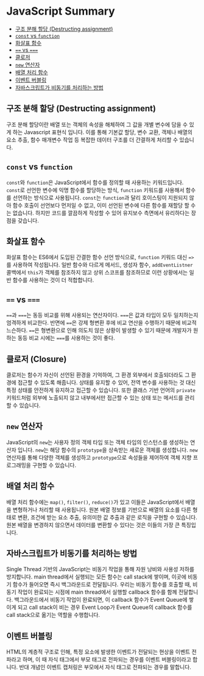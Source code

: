 # JavaScript Summary

- [구조 분해 할당 (Destructing assignment)](#구조-분해-할당-destructing-assignment)
- [`const` vs `function`](#const-vs-function)
- [화살표 함수](#화살표-함수)
- [`==` vs `===`](#-vs--equality-operators)
- [클로저](#클로저-closure)
- [`new` 연산자](#new-연산자)
- [배열 처리 함수](#배열-처리-함수)
- [이벤트 버블링](#이벤트-버블링)
- [자바스크립트가 비동기를 처리하는 방법](#자바스크립트가-비동기를-처리하는-방법)


## 구조 분해 할당 (Destructing assignment)

구조 분해 할당이란 배열 또는 객체의 속성을 해체하여 그 값을 개별 변수에 담을 수 있게 하는 Javascript 표현식 입니다. 이를 통해 기본값 할당, 변수 교환, 객체나 배열의 요소 추출, 함수 매개변수 작업 등 복잡한 데이터 구조를 더 간결하게 처리할 수 있습니다.

## `const` vs `function`

`const`와 `function`은 JavaScript에서 함수를 정의할 때 사용하는 키워드입니다. `const`로 선언한 변수에 익명 함수를 할당하는 방식, `function` 키워드를 사용해서 함수를 선언하는 방식으로 사용됩니다. `const`는 `function`과 달리 호이스팅이 지원되지 않아 함수 호출이 선언보다 먼저일 수 없고, 이미 선언된 변수에 다른 함수를 재할당 할 수는 없습니다. 하지만 코드를 깔끔하게 작성할 수 있어 유지보수 측면에서 유리하다는 장점을 갖습니다.

## 화살표 함수

화살표 함수는 ES6에서 도입된 간결한 함수 선언 방식으로, `function` 키워드 대신 `=>`를 사용하여 작성됩니다. 일반 함수와 다르게 메서드, 생성자 함수, `addEventListner` 콜백에서 `this`가 객체를 참조하지 않고 상위 스코프를 참조하므로 이런 상황에서는 일반 함수를 사용하는 것이 더 적합합니다.

## `==` vs `===`

`==`과 `===`는 동등 비교를 위해 사용되는 연산자이다. `===`은 값과 타입이 모두 일치하는지 엄격하게 비교한다. 반면에 `==`은 강제 형변환 후에 비교 연산을 수행하기 때문에 비교적 느슨하다. `==`은 형변환으로 인해 의도치 않은 상황이 발생할 수 있기 때문에 개발자가 원하는 동등 비교 시에는 `===`를 사용하는 것이 좋다.

## 클로저 (Closure)

클로저는 함수가 자신이 선언된 환경을 기억하여, 그 환경 외부에서 호출되더라도 그 환경에 접근할 수 있도록 해줍니다. 상태를 유지할 수 있어, 전역 변수를 사용하는 것 대신 특정 상태를 안전하게 유지하고 접근할 수 있습니다. 또한 클래스 기반 언어의 `private` 키워드처럼 외부에 노출되지 않고 내부에서만 접근할 수 있는 상태 또는 메서드를 관리할 수 있습니다.

## `new` 연산자

JavaScript의 `new`는 사용자 정의 객체 타입 또는 객체 타입의 인스턴스를 생성하는 연산자 입니다. `new`는 해당 함수의 `prototype`을 상속받는 새로운 객체를 생성합니다. `new` 연산자를 통해 다양한 객체를 생성하고 `prototype`으로 속성들을 제어하여 객체 지향 프로그래밍을 구현할 수 있습니다.

## 배열 처리 함수

배열 처리 함수에는 `map()`, `filter()`, `reduce()`가 있고 이들은 JavaScript에서 배열을 변형하거나 처리할 때 사용됩니다. 원본 배열 정보를 기반으로 배열의 요소를 다른 형태로 변환, 조건에 받는 요소 추출, 유의미한 값 추출과 같은 로직을 구현할 수 있습니다. 원본 배열을 변경하지 않으면서 데이터를 변환할 수 있다는 것은 이들의 가장 큰 특징입니다.

## 자바스크립트가 비동기를 처리하는 방법

Single Thread 기반의 JavaScript는 비동기 작업을 통해 자원 낭비와 사용성 저하를 방지합니다. main thread에서 실행되는 모든 함수는 call stack에 쌓이며, 이곳에 비동기 함수가 들어오면 즉시 백그라운드로 전달됩니다. 우리는 비동기 함수를 호출할 때, 비동기 작업이 완료되는 시점에 main thread에서 실행할 callback 함수를 함께 전달합니다. 백그라운드에서 비동기 작업이 완료되면, 이 callback 함수가 Event Queue에 쌓이게 되고 call stack이 비는 경우 Event Loop가 Event Queue의 callback 함수를 call stack으로 옮기는 역할을 수행합니다.

## 이벤트 버블링
HTML의 계층적 구조로 인해, 특정 요소에 발생한 이벤트가 전달되는 현상을 이벤트 전파라고 하며, 이 때 자식 태그에서 부모 태그로 전파되는 경우를 이벤트 버블링이라고 합니다. 반대 개념인 이벤트 캡처링은 부모에서 자식 태그로 전파되는 경우를 말합니다.